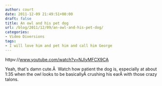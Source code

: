 ```yaml
---
author: court
date: 2011-12-09 21:49:51+00:00
draft: false
title: An owl and his pet dog
url: /blog/2011/12/09/an-owl-and-his-pet-dog/
categories:
- Video Diversions
tags:
- I will love him and pet him and call him George
---
```


httpv://www.youtube.com/watch?v=NJlyMFCX9CA

Yeah, that's damn cute.Â  Watch how patient the dog is, especially at about 1:35 when the owl looks to be basicallyÂ crushing his earÂ with those crazy talons.
